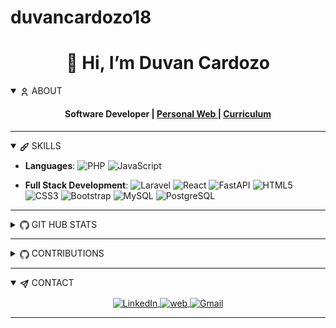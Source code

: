 # duvancardozo18
<div align="center">
  <h1 align="center">👋 Hi, I’m Duvan Cardozo</h1>

  <details open>
    <summary align="left">
      <img
        src="icons/User.svg"
        width="15"
        height="15"
        align="center"
        alt="User Icon"
      />
      <span>ABOUT</span>
    </summary>
    <h4 align="center">
      Software Developer |
      <a
        href="#"
        title="Portfolio"
        target="_blank"
        rel="noopener noreferrer">
        Personal Web
      </a>
      |
      <a
        href="#"
        title="Curriculum"
        target="_blank"
        rel="noopener noreferrer">
          Curriculum
        </a>
    </h4>
  </details>

</div>

---

<details open>
  <summary>
    <img 
      src="icons/Brush.svg" 
      width="15" 
      height="15" 
      align="center" 
      alt=""/>
    <span>SKILLS</span>
  </summary>

  <p align="center">

- **Languages**:
  ![PHP](https://img.shields.io/badge/php-%23777BB4.svg?style=for-the-badge&logo=php&logoColor=white) 
  ![JavaScript](https://img.shields.io/badge/JavaScript%20-%23F7DF1E.svg?style=for-the-badge&logo=javascript&logoColor=black)
  

- **Full Stack Development**:
  ![Laravel](https://img.shields.io/badge/Laravel%20-%2320232a.svg?style=for-the-badge&logo=laravel&logoColor=%ff2d20)
  ![React](https://img.shields.io/badge/React%20-%2320232a.svg?style=for-the-badge&logo=react&logoColor=%2361DAFB)
  ![FastAPI](https://img.shields.io/badge/FastAPI-005571?style=for-the-badge&logo=fastapi)
  ![HTML5](https://img.shields.io/badge/HTML5%20-%23E34F26.svg?style=for-the-badge&logo=html5&logoColor=white)
  ![CSS3](https://img.shields.io/badge/CSS%20-%231572B6.svg?style=for-the-badge&logo=css3&logoColor=white)
  ![Bootstrap](https://img.shields.io/badge/Bootstrap%20-%23563D7C.svg?style=for-the-badge&logo=bootstrap&logoColor=white)
  ![MySQL](https://img.shields.io/badge/MySQL%20-%234169E1.svg?style=for-the-badge&logo=mysql&logoColor=white)
  ![PostgreSQL](https://img.shields.io/badge/PostgreSQL%20-%234169E1.svg?style=for-the-badge&logo=postgresql&logoColor=white)

  </p>
</details>

---

<details closed>
  <summary>
      <img 
        src="icons/GitHub.svg"
        width="15"
        height="15"
        align="center"
        alt="Github Icon"/>
      <span>GIT HUB STATS</span>
  </summary>
  <div align="center">
    <div>
      <picture>
        <source
          srcset="https://github-readme-stats-eight-theta.vercel.app/api/top-langs/?username=duvancardozo18&layout=compact&langs_count=8&theme=gotham&hide_border=true"
          media="(prefers-color-scheme: dark)"
        />
        <source
          srcset="https://github-readme-stats-eight-theta.vercel.app/api/top-langs/?username=duvancardozo18&layout=compact&langs_count=8&theme=graywhite&hide_border=false"
          media="(prefers-color-scheme: light), (prefers-color-scheme: no-preference)"
        />
        <img />
      </picture>
    </div>
    <div>
      <picture>
        <source
          srcset="https://github-readme-stats-eight-theta.vercel.app/api?username=duvancardozo18&show_icons=true&theme=gotham&hide_border=true&include_all_commits=true&count_private=true"
          media="(prefers-color-scheme: dark)"
        />
        <source
          srcset="https://github-readme-stats-eight-theta.vercel.app/api?username=duvancardozo18&show_icons=true&theme=graywhite&hide_border=false&include_all_commits=true&count_private=true"
          media="(prefers-color-scheme: light), (prefers-color-scheme: no-preference)"
        />
        <img />
      </picture>
    </div>
  </div>
</details>

---

<details close>
  <summary>
      <img 
        src="icons/GitHub.svg"
        width="15"
        height="15"
        align="center"
        alt="Github Icon"/>
      <span>CONTRIBUTIONS</span>
  </summary>
  <div>
    
- [AudiosPlay](https://audiosplay.com/)
- [ArrozIA - Frontend](https://github.com/duvancardozo18/ArrozIA-frontend-web)
- [ArrozIA - Backend](https://github.com/duvancardozo18/ArrozIA-backend)

  </div>
</details>

---

<details open>
  <summary>
    <img src="icons/Send.svg" width="15" height="15" align="center" alt=""/>
    <span>CONTACT</span>
  </summary>
  <div style="margin-top: 10px;">
    <p align="center">
      <a
        href="https://www.linkedin.com/in/duban-estiben-cardozo-osorio-04a0a5240/"
        title="LinkedIn"
        target="_blank"
        rel="noopener noreferrer">
        <img
          align="center"
          src="https://img.shields.io/badge/linkedin-%231DA1F2.svg?style=for-the-badge&logo=linkedin&logoColor=white"
          alt="LinkedIn"
          height="30"/>
      </a>
      <a 
        href="#"
        title="Personal Web"
        target="blank"
        rel="noopener noreferrer">
        <img
          align="center"
          src="https://img.shields.io/badge/Personal%20Web-000000.svg?style=for-the-badge&logo=react&logoColor=%2361DAFB"
          alt="web"
          height="30"/>
      </a>
      <a 
        href="duvanestivencardozo@gmail.com"
        title="Gmail"
        target="_blank"
        rel="noopener noreferrer">
        <img
          align="center"
          src="https://img.shields.io/badge/gmail-EA4335.svg?style=for-the-badge&logo=gmail&logoColor=white"
          alt="Gmail"
          height="30"/>
      </a>
    </p>
  </div>
</details>

---
